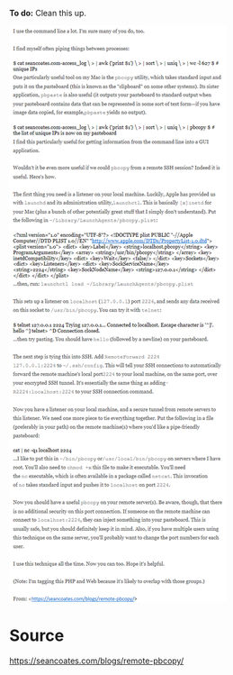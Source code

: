 **To do:** Clean this up.

![macOS remote pbcopy](/Sysadmin/macOS/Remote_pbcopy/macos_remote_pbcopy.png)

# Source
<https://seancoates.com/blogs/remote-pbcopy/>
